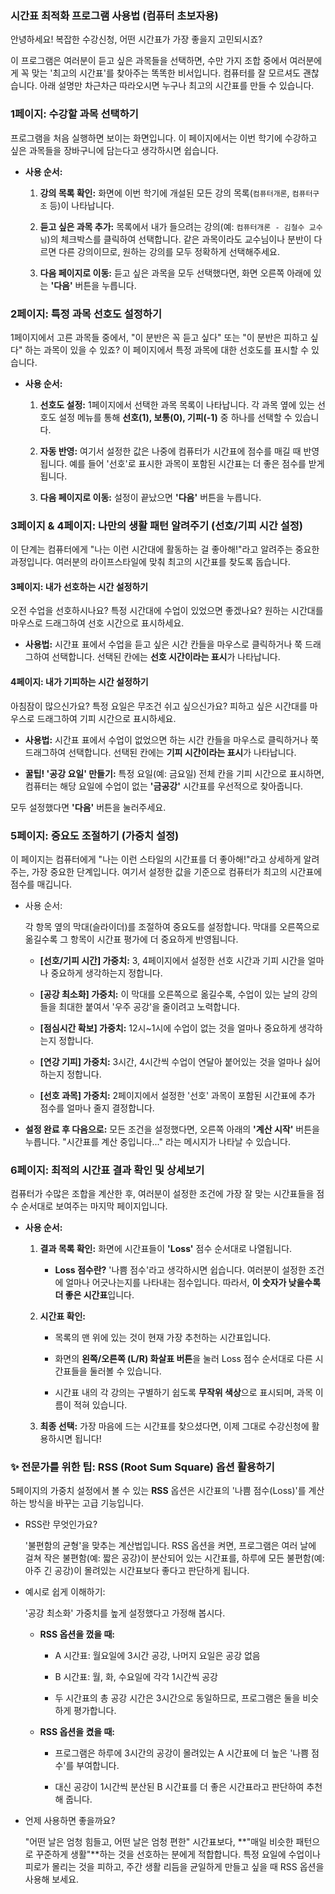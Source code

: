 ### 시간표 최적화 프로그램 사용법 (컴퓨터 초보자용)

안녕하세요! 복잡한 수강신청, 어떤 시간표가 가장 좋을지 고민되시죠?

이 프로그램은 여러분이 듣고 싶은 과목들을 선택하면, 수만 가지 조합 중에서 여러분에게 꼭 맞는 '최고의 시간표'를 찾아주는 똑똑한 비서입니다. 컴퓨터를 잘 모르셔도 괜찮습니다. 아래 설명만 차근차근 따라오시면 누구나 최고의 시간표를 만들 수 있습니다.

### **1페이지: 수강할 과목 선택하기**

프로그램을 처음 실행하면 보이는 화면입니다. 이 페이지에서는 이번 학기에 수강하고 싶은 과목들을 장바구니에 담는다고 생각하시면 쉽습니다.

- **사용 순서:**
    
    1. **강의 목록 확인:** 화면에 이번 학기에 개설된 모든 강의 목록(`컴퓨터개론`, `컴퓨터구조` 등)이 나타납니다.
        
    2. **듣고 싶은 과목 추가:** 목록에서 내가 들으려는 강의(예: `컴퓨터개론 - 김철수 교수님`)의 체크박스를 클릭하여 선택합니다. 같은 과목이라도 교수님이나 분반이 다르면 다른 강의이므로, 원하는 강의를 모두 정확하게 선택해주세요.
        
    3. **다음 페이지로 이동:** 듣고 싶은 과목을 모두 선택했다면, 화면 오른쪽 아래에 있는 **'다음'** 버튼을 누릅니다.
        

### **2페이지: 특정 과목 선호도 설정하기**

1페이지에서 고른 과목들 중에서, "이 분반은 꼭 듣고 싶다" 또는 "이 분반은 피하고 싶다" 하는 과목이 있을 수 있죠? 이 페이지에서 특정 과목에 대한 선호도를 표시할 수 있습니다.

- **사용 순서:**
    
    1. **선호도 설정:** 1페이지에서 선택한 과목 목록이 나타납니다. 각 과목 옆에 있는 선호도 설정 메뉴를 통해 **선호(1), 보통(0), 기피(-1)** 중 하나를 선택할 수 있습니다.
        
    2. **자동 반영:** 여기서 설정한 값은 나중에 컴퓨터가 시간표에 점수를 매길 때 반영됩니다. 예를 들어 '선호'로 표시한 과목이 포함된 시간표는 더 좋은 점수를 받게 됩니다.
        
    3. **다음 페이지로 이동:** 설정이 끝났으면 **'다음'** 버튼을 누릅니다.
        

### **3페이지 & 4페이지: 나만의 생활 패턴 알려주기 (선호/기피 시간 설정)**

이 단계는 컴퓨터에게 "나는 이런 시간대에 활동하는 걸 좋아해!"라고 알려주는 중요한 과정입니다. 여러분의 라이프스타일에 맞춰 최고의 시간표를 찾도록 돕습니다.

#### **3페이지: 내가 선호하는 시간 설정하기**

오전 수업을 선호하시나요? 특정 시간대에 수업이 있었으면 좋겠나요? 원하는 시간대를 마우스로 드래그하여 선호 시간으로 표시하세요.

- **사용법:** 시간표 표에서 수업을 듣고 싶은 시간 칸들을 마우스로 클릭하거나 쭉 드래그하여 선택합니다. 선택된 칸에는 **선호 시간이라는 표시**가 나타납니다.
    

#### **4페이지: 내가 기피하는 시간 설정하기**

아침잠이 많으신가요? 특정 요일은 무조건 쉬고 싶으신가요? 피하고 싶은 시간대를 마우스로 드래그하여 기피 시간으로 표시하세요.

- **사용법:** 시간표 표에서 수업이 없었으면 하는 시간 칸들을 마우스로 클릭하거나 쭉 드래그하여 선택합니다. 선택된 칸에는 **기피 시간이라는 표시**가 나타납니다.
    
- **꿀팁! '공강 요일' 만들기:** 특정 요일(예: 금요일) 전체 칸을 기피 시간으로 표시하면, 컴퓨터는 해당 요일에 수업이 없는 **'금공강'** 시간표를 우선적으로 찾아줍니다.
    

모두 설정했다면 **'다음'** 버튼을 눌러주세요.

### **5페이지: 중요도 조절하기 (가중치 설정)**

이 페이지는 컴퓨터에게 "나는 이런 스타일의 시간표를 더 좋아해!"라고 상세하게 알려주는, 가장 중요한 단계입니다. 여기서 설정한 값을 기준으로 컴퓨터가 최고의 시간표에 점수를 매깁니다.

- 사용 순서:
    
    각 항목 옆의 막대(슬라이더)를 조절하여 중요도를 설정합니다. 막대를 오른쪽으로 옮길수록 그 항목이 시간표 평가에 더 중요하게 반영됩니다.
    
    - **[선호/기피 시간] 가중치:** 3, 4페이지에서 설정한 선호 시간과 기피 시간을 얼마나 중요하게 생각하는지 정합니다.
        
    - **[공강 최소화] 가중치:** 이 막대를 오른쪽으로 옮길수록, 수업이 있는 날의 강의들을 최대한 붙여서 '우주 공강'을 줄이려고 노력합니다.
        
    - **[점심시간 확보] 가중치:** 12시~1시에 수업이 없는 것을 얼마나 중요하게 생각하는지 정합니다.
        
    - **[연강 기피] 가중치:** 3시간, 4시간씩 수업이 연달아 붙어있는 것을 얼마나 싫어하는지 정합니다.
        
    - **[선호 과목] 가중치:** 2페이지에서 설정한 '선호' 과목이 포함된 시간표에 추가 점수를 얼마나 줄지 결정합니다.
        
- **설정 완료 후 다음으로:** 모든 조건을 설정했다면, 오른쪽 아래의 **'계산 시작'** 버튼을 누릅니다. "시간표를 계산 중입니다..." 라는 메시지가 나타날 수 있습니다.
    

### **6페이지: 최적의 시간표 결과 확인 및 상세보기**

컴퓨터가 수많은 조합을 계산한 후, 여러분이 설정한 조건에 가장 잘 맞는 시간표들을 점수 순서대로 보여주는 마지막 페이지입니다.

- **사용 순서:**
    
    1. **결과 목록 확인:** 화면에 시간표들이 **'Loss'** 점수 순서대로 나열됩니다.
        
        - **Loss 점수란?** '나쁨 점수'라고 생각하시면 쉽습니다. 여러분이 설정한 조건에 얼마나 어긋나는지를 나타내는 점수입니다. 따라서, **이 숫자가 낮을수록 더 좋은 시간표**입니다.
            
    2. **시간표 확인:**
        
        - 목록의 맨 위에 있는 것이 현재 가장 추천하는 시간표입니다.
            
        - 화면의 **왼쪽/오른쪽 (L/R) 화살표 버튼**을 눌러 Loss 점수 순서대로 다른 시간표들을 둘러볼 수 있습니다.
            
        - 시간표 내의 각 강의는 구별하기 쉽도록 **무작위 색상**으로 표시되며, 과목 이름이 적혀 있습니다.
            
    3. **최종 선택:** 가장 마음에 드는 시간표를 찾으셨다면, 이제 그대로 수강신청에 활용하시면 됩니다!
        

### **✨ 전문가를 위한 팁: RSS (Root Sum Square) 옵션 활용하기**

5페이지의 가중치 설정에서 볼 수 있는 **RSS** 옵션은 시간표의 '나쁨 점수(Loss)'를 계산하는 방식을 바꾸는 고급 기능입니다.

- RSS란 무엇인가요?
    
    '불편함의 균형'을 맞추는 계산법입니다. RSS 옵션을 켜면, 프로그램은 여러 날에 걸쳐 작은 불편함(예: 짧은 공강)이 분산되어 있는 시간표를, 하루에 모든 불편함(예: 아주 긴 공강)이 몰려있는 시간표보다 좋다고 판단하게 됩니다.
    
- 예시로 쉽게 이해하기:
    
    '공강 최소화' 가중치를 높게 설정했다고 가정해 봅시다.
    
    - **RSS 옵션을 껐을 때:**
        
        - A 시간표: 월요일에 3시간 공강, 나머지 요일은 공강 없음
            
        - B 시간표: 월, 화, 수요일에 각각 1시간씩 공강
            
        - 두 시간표의 총 공강 시간은 3시간으로 동일하므로, 프로그램은 둘을 비슷하게 평가합니다.
            
    - **RSS 옵션을 켰을 때:**
        
        - 프로그램은 하루에 3시간의 공강이 몰려있는 A 시간표에 더 높은 '나쁨 점수'를 부여합니다.
            
        - 대신 공강이 1시간씩 분산된 B 시간표를 더 좋은 시간표라고 판단하여 추천해 줍니다.
            
- 언제 사용하면 좋을까요?
    
    "어떤 날은 엄청 힘들고, 어떤 날은 엄청 편한" 시간표보다, **"매일 비슷한 패턴으로 꾸준하게 생활"**하는 것을 선호하는 분에게 적합합니다. 특정 요일에 수업이나 피로가 몰리는 것을 피하고, 주간 생활 리듬을 균일하게 만들고 싶을 때 RSS 옵션을 사용해 보세요.
